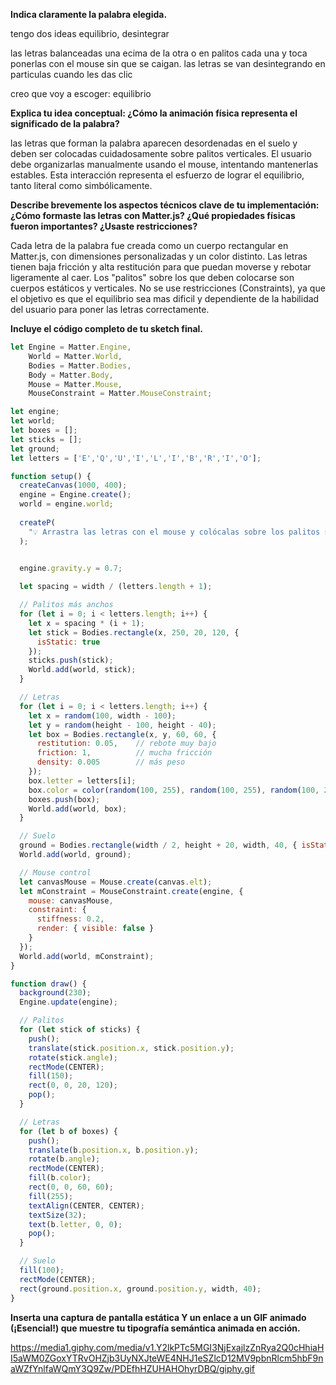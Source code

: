 **Indica claramente la palabra elegida.**

tengo dos ideas
equilibrio, desintegrar

las letras balanceadas una ecima de la otra o en palitos cada una y toca ponerlas con el mouse sin que se caigan. las letras se van desintegrando en particulas cuando les das clic 

creo que voy a escoger: equilibrio

**Explica tu idea conceptual: ¿Cómo la animación física representa el significado de la palabra?**

las letras que forman la palabra aparecen desordenadas en el suelo y deben ser colocadas cuidadosamente sobre palitos verticales. El usuario debe organizarlas manualmente usando el mouse, intentando mantenerlas estables. Esta interacción representa el esfuerzo de lograr el equilibrio, tanto literal como simbólicamente.

**Describe brevemente los aspectos técnicos clave de tu implementación: ¿Cómo formaste las letras con Matter.js? ¿Qué propiedades físicas fueron importantes? ¿Usaste restricciones?**

Cada letra de la palabra fue creada como un cuerpo rectangular en Matter.js, con dimensiones personalizadas y un color distinto. Las letras tienen baja fricción y alta restitución para que puedan moverse y rebotar ligeramente al caer. Los "palitos" sobre los que deben colocarse son cuerpos estáticos y verticales. No se use  restricciones (Constraints), ya que el objetivo es que el equilibrio sea mas dificil y dependiente de la habilidad del usuario para poner las letras correctamente. 

**Incluye el código completo de tu sketch final.**

```js
let Engine = Matter.Engine,
    World = Matter.World,
    Bodies = Matter.Bodies,
    Body = Matter.Body,
    Mouse = Matter.Mouse,
    MouseConstraint = Matter.MouseConstraint;

let engine;
let world;
let boxes = [];
let sticks = [];
let ground;
let letters = ['E','Q','U','I','L','I','B','R','I','O'];

function setup() {
  createCanvas(1000, 400);
  engine = Engine.create();
  world = engine.world;
  
  createP(
    "💡 Arrastra las letras con el mouse y colócalas sobre los palitos sin que se caigan formando la palabra EQUILIBRIO. ¡Tu reto es lograr que todas queden en equilibrio al mismo tiempo!.<br>" 
  );

  
  engine.gravity.y = 0.7;

  let spacing = width / (letters.length + 1);

  // Palitos más anchos
  for (let i = 0; i < letters.length; i++) {
    let x = spacing * (i + 1);
    let stick = Bodies.rectangle(x, 250, 20, 120, {
      isStatic: true
    });
    sticks.push(stick);
    World.add(world, stick);
  }

  // Letras 
  for (let i = 0; i < letters.length; i++) {
    let x = random(100, width - 100);
    let y = random(height - 100, height - 40);
    let box = Bodies.rectangle(x, y, 60, 60, {
      restitution: 0.05,    // rebote muy bajo
      friction: 1,          // mucha fricción
      density: 0.005        // más peso
    });
    box.letter = letters[i];
    box.color = color(random(100, 255), random(100, 255), random(100, 255));
    boxes.push(box);
    World.add(world, box);
  }

  // Suelo
  ground = Bodies.rectangle(width / 2, height + 20, width, 40, { isStatic: true });
  World.add(world, ground);

  // Mouse control
  let canvasMouse = Mouse.create(canvas.elt);
  let mConstraint = MouseConstraint.create(engine, {
    mouse: canvasMouse,
    constraint: {
      stiffness: 0.2,
      render: { visible: false }
    }
  });
  World.add(world, mConstraint);
}

function draw() {
  background(230);
  Engine.update(engine);

  // Palitos
  for (let stick of sticks) {
    push();
    translate(stick.position.x, stick.position.y);
    rotate(stick.angle);
    rectMode(CENTER);
    fill(150);
    rect(0, 0, 20, 120);
    pop();
  }

  // Letras
  for (let b of boxes) {
    push();
    translate(b.position.x, b.position.y);
    rotate(b.angle);
    rectMode(CENTER);
    fill(b.color);
    rect(0, 0, 60, 60);
    fill(255);
    textAlign(CENTER, CENTER);
    textSize(32);
    text(b.letter, 0, 0);
    pop();
  }

  // Suelo
  fill(100);
  rectMode(CENTER);
  rect(ground.position.x, ground.position.y, width, 40);
}
```

**Inserta una captura de pantalla estática Y un enlace a un GIF animado (¡Esencial!) que muestre tu tipografía semántica animada en acción.**

https://media1.giphy.com/media/v1.Y2lkPTc5MGI3NjExajlzZnRya2Q0cHhiaHI5aWM0ZGoxYTRvOHZjb3UyNXJteWE4NHJ1eSZlcD12MV9pbnRlcm5hbF9naWZfYnlfaWQmY3Q9Zw/PDEfhHZUHAHOhyrDBQ/giphy.gif


